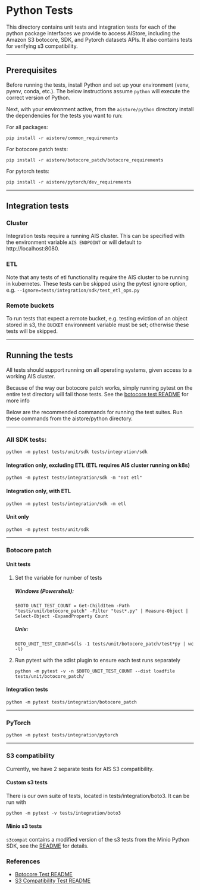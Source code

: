 # Python Tests

This directory contains unit tests and integration tests for each of the python package interfaces we provide to access AIStore, including the Amazon S3 botocore, SDK, and Pytorch datasets APIs.
It also contains tests for verifying s3 compatibility.

---

## Prerequisites

Before running the tests, install Python and set up your environment (venv, pyenv, conda, etc.). 
The below instructions assume `python` will execute the correct version of Python. 

Next, with your environment active, from the `aistore/python` directory install the dependencies for the tests you want 
to run:

For all packages:

`pip install -r aistore/common_requirements`

For botocore patch tests:

`pip install -r aistore/botocore_patch/botocore_requirements`

For pytorch tests:

`pip install -r aistore/pytorch/dev_requirements`

---

## Integration tests

### Cluster

Integration tests require a running AIS cluster. 
This can be specified with the environment variable `AIS ENDPOINT` or will default to http://localhost:8080. 

### ETL

Note that any tests of etl functionality require the AIS cluster to be running in kubernetes. 
These tests can be skipped using the pytest ignore option, e.g. `--ignore=tests/integration/sdk/test_etl_ops.py`

### Remote buckets

To run tests that expect a remote bucket, e.g. testing eviction of an object stored in s3, the `BUCKET`
environment variable must be set; otherwise these tests will be skipped. 

---

## Running the tests

All tests should support running on all operating systems, given access to a working AIS cluster. 

Because of the way our botocore patch works, simply running pytest on the entire test directory will fail those tests. See the [botocore test README](python/tests/unit/botocore_patch/README.md) for more info

Below are the recommended commands for running the test suites. Run these commands from the aistore/python directory. 

---

### All SDK tests:

`python -m pytest tests/unit/sdk tests/integration/sdk`


#### Integration only, excluding ETL (ETL requires AIS cluster running on k8s)

`python -m pytest tests/integration/sdk -m "not etl"`

#### Integration only, with ETL

`python -m pytest tests/integration/sdk -m etl`


#### Unit only

`python -m pytest tests/unit/sdk`

---

### Botocore patch

#### Unit tests
1.  Set the variable for number of tests
    ##### Windows (Powershell): 
        $BOTO_UNIT_TEST_COUNT = Get-ChildItem -Path "tests/unit/botocore_patch" -Filter "test*.py" | Measure-Object | Select-Object -ExpandProperty Count
    ##### Unix:
        BOTO_UNIT_TEST_COUNT=$(ls -1 tests/unit/botocore_patch/test*py | wc -l)
2.  Run pytest with the xdist plugin to ensure each test runs separately

    `python -m pytest -v -n $BOTO_UNIT_TEST_COUNT --dist loadfile tests/unit/botocore_patch/`

#### Integration tests

    python -m pytest tests/integration/botocore_patch

---

### PyTorch

    python -m pytest tests/integration/pytorch

---

### S3 compatibility

Currently, we have 2 separate tests for AIS S3 compatibility.

#### Custom s3 tests

There is our own suite of tests, located in tests/integration/boto3. It can be run with

    python -m pytest -v tests/integration/boto3 


#### Minio s3 tests

`s3compat` contains a modified version of the s3 tests from the Minio Python SDK, see the [README](s3compat/README.md) for details.

### References

* [Botocore Test README](unit/botocore_patch/README.md)
* [S3 Compatibility Test README](s3compat/README.md)

